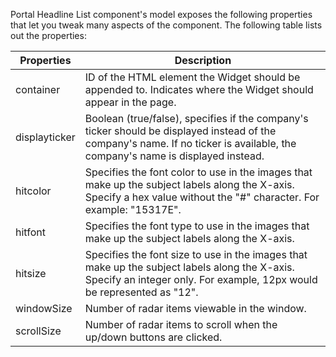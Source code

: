 ﻿Portal Headline List component's model exposes the following properties that let you tweak many aspects of the component. The following table lists out the properties: 

   Properties				|  Description											
----------------------------|----------------------------------------------------------------------------------------------
container					| ID of the HTML element the Widget should be appended to. Indicates where the Widget should appear in the page.
displayticker				| Boolean (true/false), specifies if the company's ticker should be displayed instead of the company's name. If no ticker is available, the company's name is displayed instead.
hitcolor					| Specifies the font color to use in the images that make up the subject labels along the X-axis. Specify a hex value without the "#" character. For example: "15317E".
hitfont						| Specifies the font type to use in the images that make up the subject labels along the X-axis.
hitsize						| Specifies the font size to use in the images that make up the subject labels along the X-axis. Specify an integer only. For example, 12px would be represented as "12".
windowSize					| Number of radar items viewable in the window.
scrollSize					| Number of radar items to scroll when the up/down buttons are clicked.
